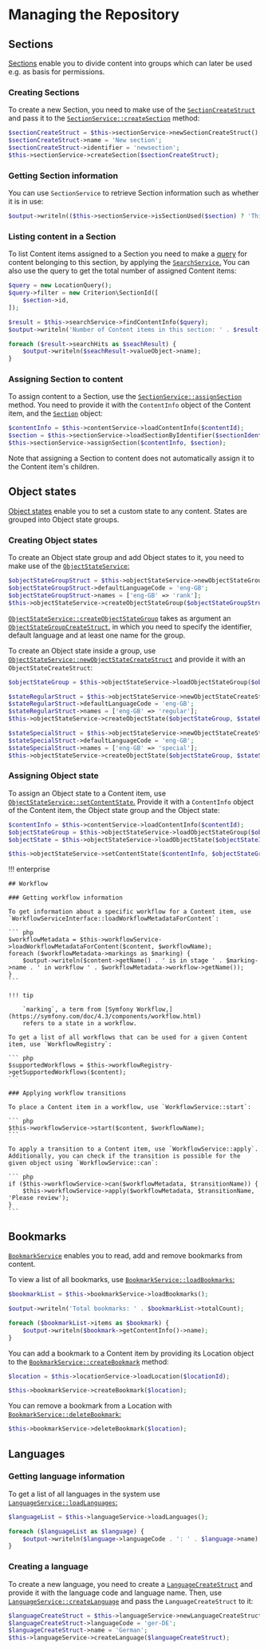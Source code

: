 # Managing the Repository

## Sections

[Sections](../guide/admin_panel.md#sections) enable you to divide content into groups
which can later be used e.g. as basis for permissions.

### Creating Sections

To create a new Section, you need to make use of the [`SectionCreateStruct`](https://github.com/ezsystems/ezpublish-kernel/blob/v7.5.3/eZ/Publish/API/Repository/Values/Content/SectionCreateStruct.php)
and pass it to the [`SectionService::createSection`](https://github.com/ezsystems/ezpublish-kernel/blob/v7.5.3/eZ/Publish/API/Repository/SectionService.php#L32) method:

``` php 
$sectionCreateStruct = $this->sectionService->newSectionCreateStruct();
$sectionCreateStruct->name = 'New section';
$sectionCreateStruct->identifier = 'newsection';
$this->sectionService->createSection($sectionCreateStruct);
```

### Getting Section information

You can use `SectionService` to retrieve Section information such as whether it is in use:

``` php
$output->writeln(($this->sectionService->isSectionUsed($section) ? 'This section is in use.' : 'This section is not in use.'));
```

### Listing content in a Section

To list Content items assigned to a Section you need to make a [query](public_php_api_search.md)
for content belonging to this section, by applying the [`SearchService`.](https://github.com/ezsystems/ezpublish-kernel/blob/v7.5.3/eZ/Publish/API/Repository/SearchService.php)
You can also use the query to get the total number of assigned Content items:

``` php
$query = new LocationQuery();
$query->filter = new Criterion\SectionId([
    $section->id,
]);

$result = $this->searchService->findContentInfo($query);
$output->writeln('Number of Content items in this section: ' . $result->totalCount);

foreach ($result->searchHits as $seachResult) {
    $output->writeln($seachResult->valueObject->name);
}
```

### Assigning Section to content

To assign content to a Section, use the [`SectionService::assignSection`](https://github.com/ezsystems/ezpublish-kernel/blob/v7.5.3/eZ/Publish/API/Repository/SectionService.php#L111) method.
You need to provide it with the `ContentInfo` object of the Content item,
and the [`Section`](https://github.com/ezsystems/ezpublish-kernel/blob/v7.5.3/eZ/Publish/API/Repository/Values/Content/Section.php) object:

``` php
$contentInfo = $this->contentService->loadContentInfo($contentId);
$section = $this->sectionService->loadSectionByIdentifier($sectionIdentifier);
$this->sectionService->assignSection($contentInfo, $section);
```

Note that assigning a Section to content does not automatically assign it to the Content item's children.

## Object states

[Object states](../guide/admin_panel.md#object-states)  enable you to set a custom state to any content.
States are grouped into Object state groups.

### Creating Object states

To create an Object state group and add Object states to it,
you need to make use of the [`ObjectStateService`:](https://github.com/ezsystems/ezpublish-kernel/blob/v7.5.3/eZ/Publish/API/Repository/ObjectStateService.php)

``` php
$objectStateGroupStruct = $this->objectStateService->newObjectStateGroupCreateStruct('rank');
$objectStateGroupStruct->defaultLanguageCode = 'eng-GB';
$objectStateGroupStruct->names = ['eng-GB' => 'rank'];
$this->objectStateService->createObjectStateGroup($objectStateGroupStruct);
```

[`ObjectStateService::createObjectStateGroup`](https://github.com/ezsystems/ezpublish-kernel/blob/v7.5.3/eZ/Publish/API/Repository/ObjectStateService.php#L36)
takes as argument an [`ObjectStateGroupCreateStruct`,](https://github.com/ezsystems/ezpublish-kernel/blob/v7.5.3/eZ/Publish/API/Repository/Values/ObjectState/ObjectStateGroupCreateStruct.php)
in which you need to specify the identifier, default language and at least one name for the group.

To create an Object state inside a group,
use [`ObjectStateService::newObjectStateCreateStruct`](https://github.com/ezsystems/ezpublish-kernel/blob/v7.5.3/eZ/Publish/API/Repository/ObjectStateService.php#L210)
and provide it with an `ObjectStateCreateStruct`:

``` php
$objectStateGroup = $this->objectStateService->loadObjectStateGroup($objectStateGroupId);

$stateRegularStruct = $this->objectStateService->newObjectStateCreateStruct('regular');
$stateRegularStruct->defaultLanguageCode = 'eng-GB';
$stateRegularStruct->names = ['eng-GB' => 'regular'];
$this->objectStateService->createObjectState($objectStateGroup, $stateRegularStruct);

$stateSpecialStruct = $this->objectStateService->newObjectStateCreateStruct('special');
$stateSpecialStruct->defaultLanguageCode = 'eng-GB';
$stateSpecialStruct->names = ['eng-GB' => 'special'];
$this->objectStateService->createObjectState($objectStateGroup, $stateSpecialStruct);
```

### Assigning Object state

To assign an Object state to a Content item,
use [`ObjectStateService::setContentState`.](https://github.com/ezsystems/ezpublish-kernel/blob/v7.5.3/eZ/Publish/API/Repository/ObjectStateService.php#L164)
Provide it with a `ContentInfo` object of the Content item, the Object state group and the Object state:

``` php
$contentInfo = $this->contentService->loadContentInfo($contentId);
$objectStateGroup = $this->objectStateService->loadObjectStateGroup($objectStateGroupId);
$objectState = $this->objectStateService->loadObjectState($objectStateId);

$this->objectStateService->setContentState($contentInfo, $objectStateGroup, $objectState);
```

!!! enterprise

    ## Workflow

    ### Getting workflow information

    To get information about a specific workflow for a Content item, use `WorkflowServiceInterface::loadWorkflowMetadataForContent`:

    ``` php
    $workflowMetadata = $this->workflowService->loadWorkflowMetadataForContent($content, $workflowName);
    foreach ($workflowMetadata->markings as $marking) {
        $output->writeln($content->getName() . ' is in stage ' . $marking->name . ' in workflow ' . $workflowMetadata->workflow->getName());
    }
    ```

    !!! tip

        `marking`, a term from [Symfony Workflow,](https://symfony.com/doc/4.3/components/workflow.html)
        refers to a state in a workflow.

    To get a list of all workflows that can be used for a given Content item, use `WorkflowRegistry`:

    ``` php
    $supportedWorkflows = $this->workflowRegistry->getSupportedWorkflows($content);
    ```

    ### Applying workflow transitions

    To place a Content item in a workflow, use `WorkflowService::start`:

    ``` php
    $this->workflowService->start($content, $workflowName);
    ```

    To apply a transition to a Content item, use `WorkflowService::apply`.
    Additionally, you can check if the transition is possible for the given object using `WorkflowService::can`:

    ``` php
    if ($this->workflowService->can($workflowMetadata, $transitionName)) {
        $this->workflowService->apply($workflowMetadata, $transitionName, 'Please review');
    }
    ```

## Bookmarks

[`BookmarkService`](https://github.com/ezsystems/ezpublish-kernel/blob/v7.5.3/eZ/Publish/API/Repository/BookmarkService.php)
enables you to read, add and remove bookmarks from content.

To view a list of all bookmarks, use [`BookmarkService::loadBookmarks`:](https://github.com/ezsystems/ezpublish-kernel/blob/v7.5.3/eZ/Publish/API/Repository/BookmarkService.php#L54)

``` php
$bookmarkList = $this->bookmarkService->loadBookmarks();

$output->writeln('Total bookmarks: ' . $bookmarkList->totalCount);

foreach ($bookmarkList->items as $bookmark) {
    $output->writeln($bookmark->getContentInfo()->name);
}
```

You can add a bookmark to a Content item by providing its Location object
to the [`BookmarkService::createBookmark`](https://github.com/ezsystems/ezpublish-kernel/blob/v7.5.3/eZ/Publish/API/Repository/BookmarkService.php#L31) method:

``` php
$location = $this->locationService->loadLocation($locationId);

$this->bookmarkService->createBookmark($location);
```

You can remove a bookmark from a Location with [`BookmarkService::deleteBookmark`:](https://github.com/ezsystems/ezpublish-kernel/blob/v7.5.3/eZ/Publish/API/Repository/BookmarkService.php#L42)

``` php
$this->bookmarkService->deleteBookmark($location);
```

## Languages

### Getting language information

To get a list of all languages in the system use [`LanguageService::loadLanguages`:](https://github.com/ezsystems/ezpublish-kernel/blob/v7.5.3/eZ/Publish/API/Repository/LanguageService.php#L81)

``` php
$languageList = $this->languageService->loadLanguages();

foreach ($languageList as $language) {
    $output->writeln($language->languageCode . ': ' . $language->name);
}
```

### Creating a language

To create a new language, you need to create a [`LanguageCreateStruct`](https://github.com/ezsystems/ezpublish-kernel/blob/v7.5.3/eZ/Publish/API/Repository/Values/Content/LanguageCreateStruct.php)
and provide it with the language code and language name.
Then, use [`LanguageService::createLanguage`](https://github.com/ezsystems/ezpublish-kernel/blob/v7.5.3/eZ/Publish/API/Repository/LanguageService.php#L29) and pass the `LanguageCreateStruct` to it:

``` php
$languageCreateStruct = $this->languageService->newLanguageCreateStruct();
$languageCreateStruct->languageCode = 'ger-DE';
$languageCreateStruct->name = 'German';
$this->languageService->createLanguage($languageCreateStruct);
```
